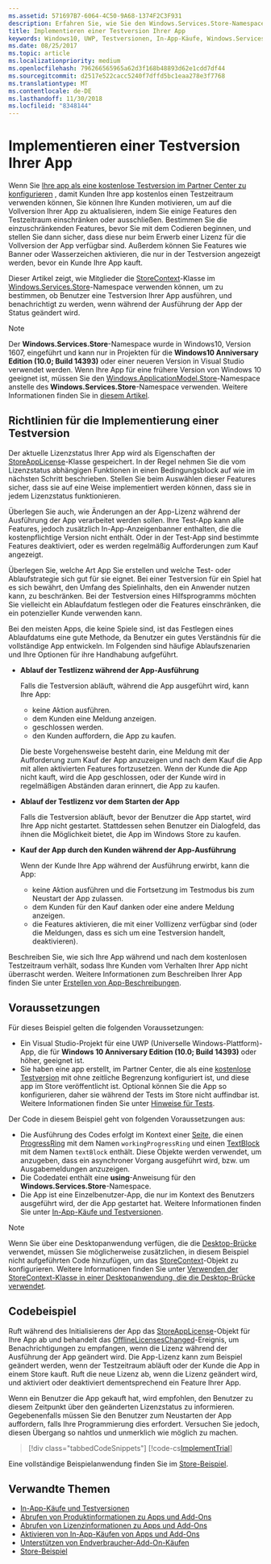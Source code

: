 ```yaml
---
ms.assetid: 571697B7-6064-4C50-9A68-1374F2C3F931
description: Erfahren Sie, wie Sie den Windows.Services.Store-Namespace verwenden, um eine Testversion Ihrer App zu implementieren.
title: Implementieren einer Testversion Ihrer App
keywords: Windows10, UWP, Testversionen, In-App-Käufe, Windows.Services.Store
ms.date: 08/25/2017
ms.topic: article
ms.localizationpriority: medium
ms.openlocfilehash: 796266565965a62d3f168b48893d62e1cdd7df44
ms.sourcegitcommit: d2517e522cacc5240f7dffd5bc1eaa278e3f7768
ms.translationtype: MT
ms.contentlocale: de-DE
ms.lasthandoff: 11/30/2018
ms.locfileid: "8348144"
---
```

# <a name="implement-a-trial-version-of-your-app"></a>Implementieren einer Testversion Ihrer App

Wenn Sie [Ihre app als eine kostenlose Testversion im Partner Center zu konfigurieren](../publish/set-app-pricing-and-availability.md#free-trial) , damit Kunden Ihre app kostenlos einen Testzeitraum verwenden können, Sie können Ihre Kunden motivieren, um auf die Vollversion Ihrer App zu aktualisieren, indem Sie einige Features den Testzeitraum einschränken oder ausschließen. Bestimmen Sie die einzuschränkenden Features, bevor Sie mit dem Codieren beginnen, und stellen Sie dann sicher, dass diese nur beim Erwerb einer Lizenz für die Vollversion der App verfügbar sind. Außerdem können Sie Features wie Banner oder Wasserzeichen aktivieren, die nur in der Testversion angezeigt werden, bevor ein Kunde Ihre App kauft.

Dieser Artikel zeigt, wie Mitglieder die [StoreContext](https://msdn.microsoft.com/library/windows/apps/windows.services.store.storecontext.aspx)-Klasse im [Windows.Services.Store](https://msdn.microsoft.com/library/windows/apps/windows.services.store.aspx)-Namespace verwenden können, um zu bestimmen, ob Benutzer eine Testversion Ihrer App ausführen, und benachrichtigt zu werden, wenn während der Ausführung der App der Status geändert wird. 

> [!NOTE]
> Der **Windows.Services.Store**-Namespace wurde in Windows10, Version 1607, eingeführt und kann nur in Projekten für die **Windows10 Anniversary Edition (10.0; Build 14393)** oder einer neueren Version in Visual Studio verwendet werden. Wenn Ihre App für eine frühere Version von Windows 10 geeignet ist, müssen Sie den [Windows.ApplicationModel.Store](https://msdn.microsoft.com/library/windows/apps/windows.applicationmodel.store.aspx)-Namespace anstelle des **Windows.Services.Store**-Namespace verwenden. Weitere Informationen finden Sie in [diesem Artikel](exclude-or-limit-features-in-a-trial-version-of-your-app.md).

## <a name="guidelines-for-implementing-a-trial-version"></a>Richtlinien für die Implementierung einer Testversion

Der aktuelle Lizenzstatus Ihrer App wird als Eigenschaften der [StoreAppLicense](https://msdn.microsoft.com/library/windows/apps/windows.services.store.storeapplicense.aspx)-Klasse gespeichert. In der Regel nehmen Sie die vom Lizenzstatus abhängigen Funktionen in einen Bedingungsblock auf wie im nächsten Schritt beschrieben. Stellen Sie beim Auswählen dieser Features sicher, dass sie auf eine Weise implementiert werden können, dass sie in jedem Lizenzstatus funktionieren.

Überlegen Sie auch, wie Änderungen an der App-Lizenz während der Ausführung der App verarbeitet werden sollen. Ihre Test-App kann alle Features, jedoch zusätzlich In-App-Anzeigenbanner enthalten, die die kostenpflichtige Version nicht enthält. Oder in der Test-App sind bestimmte Features deaktiviert, oder es werden regelmäßig Aufforderungen zum Kauf angezeigt.

Überlegen Sie, welche Art App Sie erstellen und welche Test- oder Ablaufstrategie sich gut für sie eignet. Bei einer Testversion für ein Spiel hat es sich bewährt, den Umfang des Spielinhalts, den ein Anwender nutzen kann, zu beschränken. Bei der Testversion eines Hilfsprogramms möchten Sie vielleicht ein Ablaufdatum festlegen oder die Features einschränken, die ein potenzieller Kunde verwenden kann.

Bei den meisten Apps, die keine Spiele sind, ist das Festlegen eines Ablaufdatums eine gute Methode, da Benutzer ein gutes Verständnis für die vollständige App entwickeln. Im Folgenden sind häufige Ablaufszenarien und Ihre Optionen für ihre Handhabung aufgeführt.

-   **Ablauf der Testlizenz während der App-Ausführung**

    Falls die Testversion abläuft, während die App ausgeführt wird, kann Ihre App:

    -   keine Aktion ausführen.
    -   dem Kunden eine Meldung anzeigen.
    -   geschlossen werden.
    -   den Kunden auffordern, die App zu kaufen.

    Die beste Vorgehensweise besteht darin, eine Meldung mit der Aufforderung zum Kauf der App anzuzeigen und nach dem Kauf die App mit allen aktivierten Features fortzusetzen. Wenn der Kunde die App nicht kauft, wird die App geschlossen, oder der Kunde wird in regelmäßigen Abständen daran erinnert, die App zu kaufen.

-   **Ablauf der Testlizenz vor dem Starten der App**

    Falls die Testversion abläuft, bevor der Benutzer die App startet, wird Ihre App nicht gestartet. Stattdessen sehen Benutzer ein Dialogfeld, das ihnen die Möglichkeit bietet, die App im Windows Store zu kaufen.

-   **Kauf der App durch den Kunden während der App-Ausführung**

    Wenn der Kunde Ihre App während der Ausführung erwirbt, kann die App:

    -   keine Aktion ausführen und die Fortsetzung im Testmodus bis zum Neustart der App zulassen.
    -   dem Kunden für den Kauf danken oder eine andere Meldung anzeigen.
    -   die Features aktivieren, die mit einer Volllizenz verfügbar sind (oder die Meldungen, dass es sich um eine Testversion handelt, deaktivieren).

Beschreiben Sie, wie sich Ihre App während und nach dem kostenlosen Testzeitraum verhält, sodass Ihre Kunden vom Verhalten Ihrer App nicht überrascht werden. Weitere Informationen zum Beschreiben Ihrer App finden Sie unter [Erstellen von App-Beschreibungen](https://msdn.microsoft.com/library/windows/apps/mt148529).

## <a name="prerequisites"></a>Voraussetzungen

Für dieses Beispiel gelten die folgenden Voraussetzungen:
* Ein Visual Studio-Projekt für eine UWP (Universelle Windows-Plattform)-App, die für **Windows 10 Anniversary Edition (10.0; Build 14393)** oder höher, geeignet ist.
* Sie haben eine app erstellt, im Partner Center, die als eine [kostenlose Testversion](https://msdn.microsoft.com/windows/uwp/publish/set-app-pricing-and-availability) mit ohne zeitliche Begrenzung konfiguriert ist, und diese app im Store veröffentlicht ist. Optional können Sie die App so konfigurieren, daher sie während der Tests im Store nicht auffindbar ist. Weitere Informationen finden Sie unter [Hinweise für Tests](in-app-purchases-and-trials.md#testing).

Der Code in diesem Beispiel geht von folgenden Voraussetzungen aus:
* Die Ausführung des Codes erfolgt im Kontext einer [Seite](https://msdn.microsoft.com/library/windows/apps/windows.ui.xaml.controls.page.aspx), die einen [ProgressRing](https://msdn.microsoft.com/library/windows/apps/windows.ui.xaml.controls.progressring.aspx) mit dem Namen ```workingProgressRing``` und einen [TextBlock](https://msdn.microsoft.com/library/windows/apps/windows.ui.xaml.controls.textblock.aspx) mit dem Namen ```textBlock``` enthält. Diese Objekte werden verwendet, um anzugeben, dass ein asynchroner Vorgang ausgeführt wird, bzw. um Ausgabemeldungen anzuzeigen.
* Die Codedatei enthält eine **using**-Anweisung für den **Windows.Services.Store**-Namespace.
* Die App ist eine Einzelbenutzer-App, die nur im Kontext des Benutzers ausgeführt wird, der die App gestartet hat. Weitere Informationen finden Sie unter [In-App-Käufe und Testversionen](in-app-purchases-and-trials.md#api_intro).

> [!NOTE]
> Wenn Sie über eine Desktopanwendung verfügen, die die [Desktop-Brücke](https://developer.microsoft.com/windows/bridges/desktop) verwendet, müssen Sie möglicherweise zusätzlichen, in diesem Beispiel nicht aufgeführten Code hinzufügen, um das [StoreContext](https://msdn.microsoft.com/library/windows/apps/windows.services.store.storecontext.aspx)-Objekt zu konfigurieren. Weitere Informationen finden Sie unter [Verwenden der StoreContext-Klasse in einer Desktopanwendung, die die Desktop-Brücke verwendet](in-app-purchases-and-trials.md#desktop).

## <a name="code-example"></a>Codebeispiel

Ruft während des Initialisierens der App das [StoreAppLicense](https://msdn.microsoft.com/library/windows/apps/windows.services.store.storeapplicense.aspx)-Objekt für Ihre App ab und behandelt das [OfflineLicensesChanged](https://docs.microsoft.com/uwp/api/windows.services.store.storecontext.offlinelicenseschanged)-Ereignis, um Benachrichtigungen zu empfangen, wenn die Lizenz während der Ausführung der App geändert wird. Die App-Lizenz kann zum Beispiel geändert werden, wenn der Testzeitraum abläuft oder der Kunde die App in einem Store kauft. Ruft die neue Lizenz ab, wenn die Lizenz geändert wird, und aktiviert oder deaktiviert dementsprechend ein Feature Ihrer App.

Wenn ein Benutzer die App gekauft hat, wird empfohlen, den Benutzer zu diesem Zeitpunkt über den geänderten Lizenzstatus zu informieren. Gegebenenfalls müssen Sie den Benutzer zum Neustarten der App auffordern, falls Ihre Programmierung dies erfordert. Versuchen Sie jedoch, diesen Übergang so nahtlos und unmerklich wie möglich zu machen.

> [!div class="tabbedCodeSnippets"]
[!code-cs[ImplementTrial](./code/InAppPurchasesAndLicenses_RS1/cs/ImplementTrialPage.xaml.cs#ImplementTrial)]

Eine vollständige Beispielanwendung finden Sie im [Store-Beispiel](https://github.com/Microsoft/Windows-universal-samples/tree/master/Samples/Store).

## <a name="related-topics"></a>Verwandte Themen

* [In-App-Käufe und Testversionen](in-app-purchases-and-trials.md)
* [Abrufen von Produktinformationen zu Apps und Add-Ons](get-product-info-for-apps-and-add-ons.md)
* [Abrufen von Lizenzinformationen zu Apps und Add-Ons](get-license-info-for-apps-and-add-ons.md)
* [Aktivieren von In-App-Käufen von Apps und Add-Ons](enable-in-app-purchases-of-apps-and-add-ons.md)
* [Unterstützen von Endverbraucher-Add-On-Käufen](enable-consumable-add-on-purchases.md)
* [Store-Beispiel](https://github.com/Microsoft/Windows-universal-samples/tree/master/Samples/Store)
